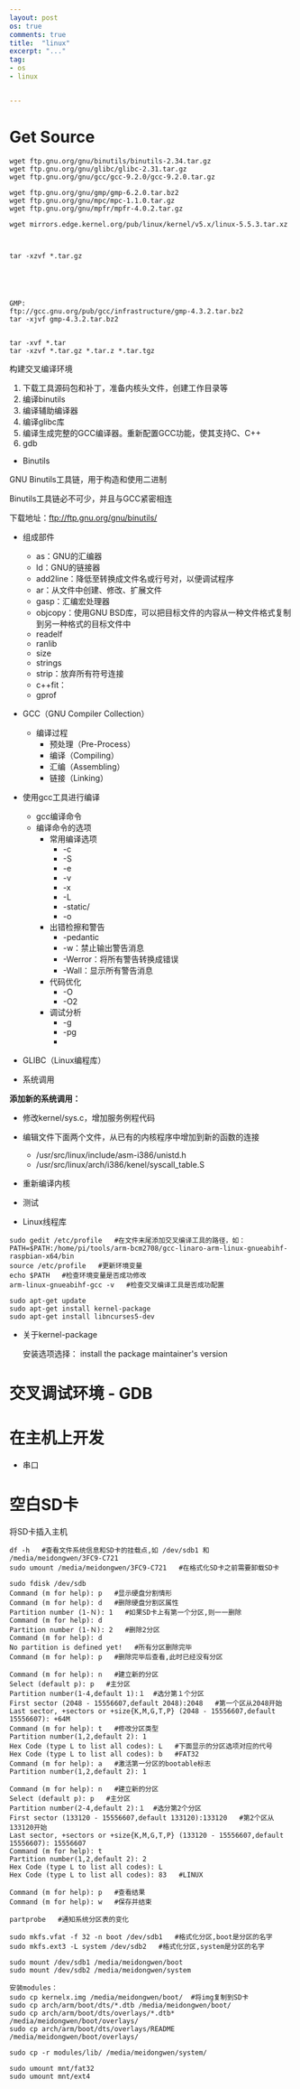 ```yaml
---
layout: post
os: true
comments: true
title:  "linux"
excerpt: "..."
tag:
- os
- linux


---
```




# Get Source

```
wget ftp.gnu.org/gnu/binutils/binutils-2.34.tar.gz
wget ftp.gnu.org/gnu/glibc/glibc-2.31.tar.gz
wget ftp.gnu.org/gnu/gcc/gcc-9.2.0/gcc-9.2.0.tar.gz

wget ftp.gnu.org/gnu/gmp/gmp-6.2.0.tar.bz2
wget ftp.gnu.org/gnu/mpc/mpc-1.1.0.tar.gz
wget ftp.gnu.org/gnu/mpfr/mpfr-4.0.2.tar.gz

wget mirrors.edge.kernel.org/pub/linux/kernel/v5.x/linux-5.5.3.tar.xz



tar -xzvf *.tar.gz





GMP:
ftp://gcc.gnu.org/pub/gcc/infrastructure/gmp-4.3.2.tar.bz2
tar -xjvf gmp-4.3.2.tar.bz2


tar -xvf *.tar
tar -xzvf *.tar.gz *.tar.z *.tar.tgz

```

构建交叉编译环境

1. 下载工具源码包和补丁，准备内核头文件，创建工作目录等
2. 编译binutils
3. 编译辅助编译器
4. 编译glibc库
5. 编译生成完整的GCC编译器。重新配置GCC功能，使其支持C、C++
6. gdb



- Binutils

GNU Binutils工具链，用于构造和使用二进制

Binutils工具链必不可少，并且与GCC紧密相连

下载地址：ftp://ftp.gnu.org/gnu/binutils/

- 组成部件
  - as：GNU的汇编器
  - ld：GNU的链接器
  - add2line：降低至转换成文件名或行号对，以便调试程序
  - ar：从文件中创建、修改、扩展文件
  - gasp：汇编宏处理器
  - objcopy：使用GNU BSD库，可以把目标文件的内容从一种文件格式复制到另一种格式的目标文件中
  - readelf
  - ranlib
  - size
  - strings
  - strip：放弃所有符号连接
  - c++fit：
  - gprof



- GCC（GNU Compiler Collection）

  - 编译过程
    - 预处理（Pre-Process）
    - 编译（Compiling）
    - 汇编（Assembling）
    - 链接（Linking）



- 使用gcc工具进行编译

  - gcc编译命令
  - 编译命令的选项
    - 常用编译选项
      - -c
      - -S
      - -e
      - -v
      - -x
      - -L
      - -static/
      - -o
    - 出错检擦和警告
      - -pedantic
      - -w：禁止输出警告消息
      - -Werror：将所有警告转换成错误
      - -Wall：显示所有警告消息
    - 代码优化
      - -O
      - -O2
    - 调试分析
      - -g
      - -pg
      - 



- GLIBC（Linux编程库）



- 系统调用





**添加新的系统调用：**

- 修改kernel/sys.c，增加服务例程代码
- 编辑文件下面两个文件，从已有的内核程序中增加到新的函数的连接
  - /usr/src/linux/include/asm-i386/unistd.h
  - /usr/src/linux/arch/i386/kenel/syscall_table.S
- 重新编译内核
- 测试



- Linux线程库









```
sudo gedit /etc/profile   #在文件末尾添加交叉编译工具的路径，如： 
PATH=$PATH:/home/pi/tools/arm-bcm2708/gcc-linaro-arm-linux-gnueabihf-raspbian-x64/bin
source /etc/profile   #更新环境变量	
echo $PATH   #检查环境变量是否成功修改
arm-linux-gnueabihf-gcc -v   #检查交叉编译工具是否成功配置

sudo apt-get update
sudo apt-get install kernel-package
sudo apt-get install libncurses5-dev
```

- 关于kernel-package

   安装选项选择： install the package maintainer's version







# 交叉调试环境 - GDB



# 在主机上开发

- 串口

  



# 空白SD卡

将SD卡插入主机

```
df -h   #查看文件系统信息和SD卡的挂载点,如 /dev/sdb1 和 /media/meidongwen/3FC9-C721
sudo umount /media/meidongwen/3FC9-C721   #在格式化SD卡之前需要卸载SD卡

sudo fdisk /dev/sdb
Command (m for help): p   #显示硬盘分割情形
Command (m for help): d   #删除硬盘分割区属性
Partition number (1-Ｎ): 1   #如果SD卡上有第一个分区,则一一删除
Command (m for help): d   
Partition number (1-Ｎ): 2   #删除2分区
Command (m for help): d   
No partition is defined yet!   #所有分区删除完毕
Command (m for help): p   #删除完毕后查看,此时已经没有分区

Command (m for help): n   #建立新的分区
Select (default p): p   #主分区
Partition number(1-4,default 1):１  #选分第１个分区
First sector (2048 - 15556607,default 2048):2048   #第一个区从2048开始
Last sector, +sectors or +size{K,M,G,T,P} (2048 - 15556607,default 15556607): +64M
Command (m for help): t   #修改分区类型
Partition number(1,2,default 2): 1   
Hex Code (type L to list all codes): L   #下面显示的分区选项对应的代号
Hex Code (type L to list all codes): b   #FAT32
Command (m for help): a   #激活第一分区的bootable标志
Partition number(1,2,default 2): 1  

Command (m for help): n   #建立新的分区
Select (default p): p   #主分区
Partition number(2-4,default 2):１  #选分第2个分区
First sector (133120 - 15556607,default 133120):133120   #第2个区从133120开始
Last sector, +sectors or +size{K,M,G,T,P} (133120 - 15556607,default 15556607): 15556607
Command (m for help): t   
Partition number(1,2,default 2): 2   
Hex Code (type L to list all codes): L
Hex Code (type L to list all codes): 83   #LINUX

Command (m for help): p   #查看结果
Command (m for help): w   #保存并结束

partprobe   #通知系统分区表的变化

sudo mkfs.vfat -f 32 -n boot /dev/sdb1   #格式化分区,boot是分区的名字
sudo mkfs.ext3 -L system /dev/sdb2   #格式化分区,system是分区的名字

sudo mount /dev/sdb1 /media/meidongwen/boot
sudo mount /dev/sdb2 /media/meidongwen/system

安装modules：
sudo cp kernelx.img /media/meidongwen/boot/  #将img复制到SD卡
sudo cp arch/arm/boot/dts/*.dtb /media/meidongwen/boot/
sudo cp arch/arm/boot/dts/overlays/*.dtb* /media/meidongwen/boot/overlays/
sudo cp arch/arm/boot/dts/overlays/README /media/meidongwen/boot/overlays/

sudo cp -r modules/lib/ /media/meidongwen/system/

sudo umount mnt/fat32
sudo umount mnt/ext4

```



